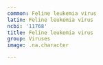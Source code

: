 ```yaml
---
common: Feline leukemia virus
latin: Feline leukemia virus
ncbi: '11768'
title: Feline leukemia virus
group: Viruses
image: .na.character

---
```

